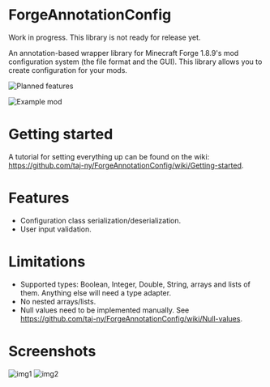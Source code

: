 # ForgeAnnotationConfig
Work in progress. This library is not ready for release yet.

An annotation-based wrapper library for Minecraft Forge 1.8.9's mod configuration system (the file format and the GUI). This library allows you to create configuration for your mods.

![Planned features](https://github.com/taj-ny/ForgeAnnotationConfig/projects/1)

![Example mod](https://github.com/taj-ny/ForgeAnnotationConfigExample)

# Getting started
A tutorial for setting everything up can be found on the wiki: https://github.com/taj-ny/ForgeAnnotationConfig/wiki/Getting-started.

# Features
- Configuration class serialization/deserialization.
- User input validation.

# Limitations
- Supported types: Boolean, Integer, Double, String, arrays and lists of them. Anything else will need a type adapter.
- No nested arrays/lists.
- Null values need to be implemented manually. See https://github.com/taj-ny/ForgeAnnotationConfig/wiki/Null-values.

# Screenshots
![img1](https://user-images.githubusercontent.com/79316397/166160477-34fcc571-1a52-4719-a0fb-c86a616a094e.png)
![img2](https://user-images.githubusercontent.com/79316397/166160505-bd16415e-73ab-4413-b60d-544f8241ead7.png)
